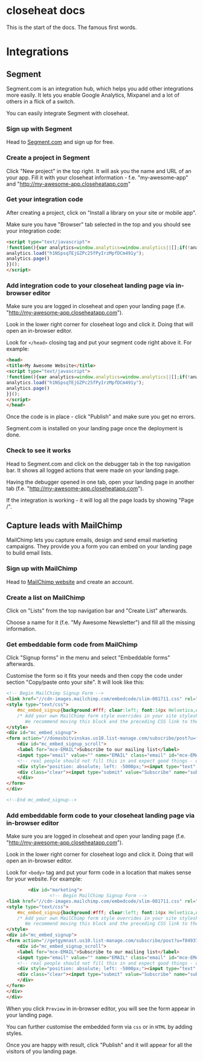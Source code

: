 # closeheat docs

This is the start of the docs. The famous first words.


# Integrations
## Segment

Segment.com is an integration hub, which helps you add other integrations more easily. It lets you enable Google Analytics, Mixpanel and a lot of others in a flick of a switch.

You can easily integrate Segment with closeheat.

### Sign up with Segment

Head to [Segment.com](https://segment.com) and sign up for free.

### Create a project in Segment

Click "New project" in the top right. It will ask you the name and URL of an your app.
Fill it with your closeheat information - f.e. "my-awesome-app" and "http://my-awesome-app.closeheatapp.com"

### Get your integration code

After creating a project, click on "Install a library on your site or mobile app".

Make sure you have "Browser" tab selected in the top and you should see your integration code:

```html
<script type="text/javascript">
!function(){var analytics=window.analytics=window.analytics||[];if(!analytics.initialize)if(analytics.invoked)window.console&&console.error&&console.error("Segment snippet included twice.");else{analytics.invoked=!0;analytics.methods=["trackSubmit","trackClick","trackLink","trackForm","pageview","identify","group","track","ready","alias","page","once","off","on"];analytics.factory=function(t){return function(){var e=Array.prototype.slice.call(arguments);e.unshift(t);analytics.push(e);return analytics}};for(var t=0;t<analytics.methods.length;t++){var e=analytics.methods[t];analytics[e]=analytics.factory(e)}analytics.load=function(t){var e=document.createElement("script");e.type="text/javascript";e.async=!0;e.src=("https:"===document.location.protocol?"https://":"http://")+"cdn.segment.com/analytics.js/v1/"+t+"/analytics.min.js";var n=document.getElementsByTagName("script")[0];n.parentNode.insertBefore(e,n)};analytics.SNIPPET_VERSION="3.0.1";
analytics.load("h1NSpsqTEjGZPc25fPyIrzMpfDCm491y");
analytics.page()
}}();
</script>
```

### Add integration code to your closeheat landing page via in-browser editor

Make sure you are logged in closeheat and open your landing page (f.e. "http://my-awesome-app.closeheatapp.com").

Look in the lower right corner for closeheat logo and click it. Doing that will open an in-browser editor.

Look for ``</head>`` closing tag and put your segment code right above it. For example:

```html
<head>
<title>My Awesome Website</title>
<script type="text/javascript">
!function(){var analytics=window.analytics=window.analytics||[];if(!analytics.initialize)if(analytics.invoked)window.console&&console.error&&console.error("Segment snippet included twice.");else{analytics.invoked=!0;analytics.methods=["trackSubmit","trackClick","trackLink","trackForm","pageview","identify","group","track","ready","alias","page","once","off","on"];analytics.factory=function(t){return function(){var e=Array.prototype.slice.call(arguments);e.unshift(t);analytics.push(e);return analytics}};for(var t=0;t<analytics.methods.length;t++){var e=analytics.methods[t];analytics[e]=analytics.factory(e)}analytics.load=function(t){var e=document.createElement("script");e.type="text/javascript";e.async=!0;e.src=("https:"===document.location.protocol?"https://":"http://")+"cdn.segment.com/analytics.js/v1/"+t+"/analytics.min.js";var n=document.getElementsByTagName("script")[0];n.parentNode.insertBefore(e,n)};analytics.SNIPPET_VERSION="3.0.1";
analytics.load("h1NSpsqTEjGZPc25fPyIrzMpfDCm491y");
analytics.page()
}}();
</script>
</head>
```

Once the code is in place - click "Publish" and make sure you get no errors.

Segment.com is installed on your landing page once the deployment is done.

### Check to see it works

Head to Segment.com and click on the debugger tab in the top navigation bar. It shows all logged actions that were made on your landing page.

Having the debugger opened in one tab, open your landing page in another tab (f.e. "http://my-awesome-app.closeheatapp.com").

If the integration is working - it will log all the page loads by showing "Page /".


## Capture leads with MailChimp

MailChimp lets you capture emails, design and send email marketing campaigns. They provide you a form you can embed on your landing page to build email lists.

### Sign up with MailChimp

Head to [MailChimp website](http://mailchimp.com) and create an account.

### Create a list on MailChimp

Click on "Lists" from the top navigation bar and "Create List" afterwards.

Choose a name for it (f.e. "My Awesome Newsletter") and fill all the missing information.

### Get embeddable form code from MailChimp

Click "Signup forms" in the menu and select "Embeddable forms" afterwards.

Customise the form so it fits your needs and then copy the code under section "Copy/paste onto your site". It will look like this:

```html
<!-- Begin MailChimp Signup Form -->
<link href="//cdn-images.mailchimp.com/embedcode/slim-081711.css" rel="stylesheet" type="text/css">
<style type="text/css">
	#mc_embed_signup{background:#fff; clear:left; font:14px Helvetica,Arial,sans-serif; }
	/* Add your own MailChimp form style overrides in your site stylesheet or in this style block.
	   We recommend moving this block and the preceding CSS link to the HEAD of your HTML file. */
</style>
<div id="mc_embed_signup">
<form action="//domasbitvinskas.us10.list-manage.com/subscribe/post?u=f84937ea3dcb3a0e8caee05e2&amp;id=a10d6d055b" method="post" id="mc-embedded-subscribe-form" name="mc-embedded-subscribe-form" class="validate" target="_blank" novalidate>
    <div id="mc_embed_signup_scroll">
	<label for="mce-EMAIL">Subscribe to our mailing list</label>
	<input type="email" value="" name="EMAIL" class="email" id="mce-EMAIL" placeholder="email address" required>
    <!-- real people should not fill this in and expect good things - do not remove this or risk form bot signups-->
    <div style="position: absolute; left: -5000px;"><input type="text" name="b_f84937ea3dcb3a0e8caee05e2_a10d6d055b" tabindex="-1" value=""></div>
    <div class="clear"><input type="submit" value="Subscribe" name="subscribe" id="mc-embedded-subscribe" class="button"></div>
    </div>
</form>
</div>

<!--End mc_embed_signup-->
```

### Add embeddable form code to your closeheat landing page via in-browser editor

Make sure you are logged in closeheat and open your landing page (f.e. "http://my-awesome-app.closeheatapp.com").

Look in the lower right corner for closeheat logo and click it. Doing that will open an in-browser editor.

Look for ``<body>`` tag and put your form code in a location that makes sense for your website. For example:

```html
		<div id="marketing">
			    <!-- Begin MailChimp Signup Form -->
<link href="//cdn-images.mailchimp.com/embedcode/slim-081711.css" rel="stylesheet" type="text/css">
<style type="text/css">
	#mc_embed_signup{background:#fff; clear:left; font:14px Helvetica,Arial,sans-serif; }
	/* Add your own MailChimp form style overrides in your site stylesheet or in this style block.
	   We recommend moving this block and the preceding CSS link to the HEAD of your HTML file. */
</style>
<div id="mc_embed_signup">
<form action="//getgymnast.us10.list-manage.com/subscribe/post?u=f84937ea3dcb3a0e8caee05e2&amp;id=9e0073bd48" method="post" id="mc-embedded-subscribe-form" name="mc-embedded-subscribe-form" class="validate" target="_blank" novalidate>
    <div id="mc_embed_signup_scroll">
	<label for="mce-EMAIL">Subscribe to our mailing list</label>
	<input type="email" value="" name="EMAIL" class="email" id="mce-EMAIL" placeholder="email address" required>
    <!-- real people should not fill this in and expect good things - do not remove this or risk form bot signups-->
    <div style="position: absolute; left: -5000px;"><input type="text" name="b_f84937ea3dcb3a0e8caee05e2_9e0073bd48" tabindex="-1" value=""></div>
    <div class="clear"><input type="submit" value="Subscribe" name="subscribe" id="mc-embedded-subscribe" class="button"></div>
    </div>
</form>
</div>
</div>
```

When you click ``Preview`` in in-browser editor, you will see the form appear in your landing page.

You can further customise the embedded form via ``css`` or in ``HTML`` by adding styles.

Once you are happy with result, click "Publish" and it will appear for all the visitors of you landing page.
